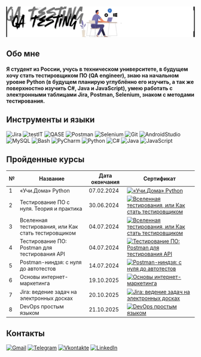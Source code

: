 ![Header](https://github.com/Makisim-test/Makisim-test/blob/main/VID_20240703_130950.gif)
## Обо мне
#### Я студент из России, учусь в техническом университете, в будущем хочу стать тестировщиком ПО (QA engineer), знаю на начальном уровне Python (в будущем планирую углублённо его изучить, а так же поверхностно изучить C#, Java и JavaScript), умею работать с электронными таблицами Jira, Postman, Selenium, знаком с методами тестирования.
## Инструменты и языки
![Jira](https://img.shields.io/badge/jira-%230A0FFF.svg?style=for-the-badge&logo=jira&logoColor=white)
![testIT](https://img.shields.io/badge/-TestIT-3776AB?style=for-the-badge&logo=teradata&logoColor=white)
![QASE](https://img.shields.io/badge/QASE-%234B275F.svg?style=for-the-badge&logo=QASE&logoColor=white)
![Postman](https://img.shields.io/badge/Postman-FF6C37?style=for-the-badge&logo=postman&logoColor=white)
![Selenium](https://img.shields.io/badge/-selenium-%43B02A?style=for-the-badge&logo=selenium&logoColor=white)
![Git](https://img.shields.io/badge/git-%23F05033.svg?style=for-the-badge&logo=git&logoColor=white)
![AndroidStudio](https://img.shields.io/badge/-Android%20Studio-00FF7F?style=for-the-badge&logo=AndroidStudio&logoColor=white)
![MySQL](https://img.shields.io/badge/-MySQL-4479A1?style=for-the-badge&logo=MySQL&logoColor=white)
![Bash](https://img.shields.io/badge/-Bash-4EAA25?style=for-the-badge&logo=gnubash&logoColor=white)
![PyCharm](https://img.shields.io/badge/pycharm-143?style=for-the-badge&logo=pycharm&logoColor=black&color=black&labelColor=green)
![Python](https://img.shields.io/badge/-Python-3670A0?style=for-the-badge&logo=Python&logoColor=ffdd54)
![C#](https://img.shields.io/badge/c%23-%23239120.svg?style=for-the-badge&logo=csharp&logoColor=white)
![Java](https://img.shields.io/badge/java-%23ED8B00.svg?style=for-the-badge&logo=openjdk&logoColor=white)
![JavaScript](https://img.shields.io/badge/javascript-%23323330.svg?style=for-the-badge&logo=javascript&logoColor=%23F7DF1E)
## Пройденные курсы
| № | Название | Дата окончания | Сертификат |
| ----- | ----- | ----- | ----- |
| 1 |«Учи.Дома» Python| 07.02.2024 | [![«Учи.Дома» Python](https://img.shields.io/badge/-сертификат-3670A0?style=for-the-badge&logo=&logoColor=FFFF00)](https://github.com/Makisim-test/Makisim-test/blob/main/248d56c9-6088-4908-9e3e-3b6984cc3fbf.pdf)|
| 2 | Тестирование ПО с нуля. Теория и практика | 30.06.2024 | [![Вселенная тестирования, или Как стать тестировщиком](https://img.shields.io/badge/-сертификат-FFFAFA?style=for-the-badge&logo=&logoColor=000000)](https://github.com/Makisim-test/Makisim-test/blob/main/stepik-certificate-171826-d76178c.pdf) |
| 3 | Вселенная тестирования, или Как стать тестировщиком | 04.07.2024 | [![Вселенная тестирования, или Как стать тестировщиком](https://img.shields.io/badge/-сертификат-FFFAFA?style=for-the-badge&logo=&logoColor=000000)](https://github.com/Makisim-test/Makisim-test/blob/main/stepik-certificate-118842-6aa92ac.pdf) |
| 4 | Тестирование ПО: Postman для тестирования API | 04.07.2024 | [![Тестирование ПО: Postman для тестирования API](https://img.shields.io/badge/-сертификат-FF6C37?style=for-the-badge&logo=&logoColor=0000CD)](https://github.com/Makisim-test/Makisim-test/blob/main/stepik-certificate-120679-070eebe.pdf) |
| 5 | Postman-ниндзя: c нуля до автотестов | 14.07.2024 | [![Postman-ниндзя: c нуля до автотестов](https://img.shields.io/badge/-сертификат-FF6C37?style=for-the-badge&logo=&logoColor=0000CD)](https://github.com/Makisim-test/Makisim-test/blob/main/stepik-certificate-198019-ae8ed05.pdf) |
| 6 | Основы интернет-маркетинга | 19.10.2025 | [![Основы интернет-маркетинга](https://img.shields.io/badge/-сертификат-9932CC?style=for-the-badge&logo=&logoColor=0000CD)](https://github.com/Makisim-test/Makisim-test/blob/main/stepik-certificate-4350-904404f-1.pdf) |
| 7 | Jira: ведение задач на электронных досках | 20.10.2025 | [![Jira: ведение задач на электронных досках](https://img.shields.io/badge/-сертификат-%230A0FFF?style=for-the-badge&logo=&logoColor=0000CD)](https://github.com/Makisim-test/Makisim-test/blob/main/stepik-certificate-10425-ec6a626.pdf) |
| 8 | DevOps простым языком | 21.10.2025 | [![DevOps простым языком](https://img.shields.io/badge/-сертификат-8B4513?style=for-the-badge&logo=&logoColor=0000CD)](https://github.com/Makisim-test/Makisim-test/blob/main/stepik-certificate-227851-4854f31.pdf) |
## Контакты
[![Gmail](https://img.shields.io/badge/Gmail-000000?style=for-the-badge&logo=gmail&logoColor=white)](https://makskuzmicev79@gmail.com)
[![Telegram](https://img.shields.io/badge/-Telegram-000000?style=for-the-badge&logo=Telegram&logoColor=00BFFF)](https://t.me/Maxim0i)
[![Vkontakte](https://img.shields.io/badge/-Vkontakte-000000?style=for-the-badge&logo=VK&logoColor=1E90FF)](https://vk.com/faq18366)
[![LinkedIn](https://img.shields.io/badge/-LinkedIn-000000?style=for-the-badge&logo=LinkedIn&logoColor=4169E1)](https://www.linkedin.com/me?trk=p_mwlite_feed-secondary_nav)
